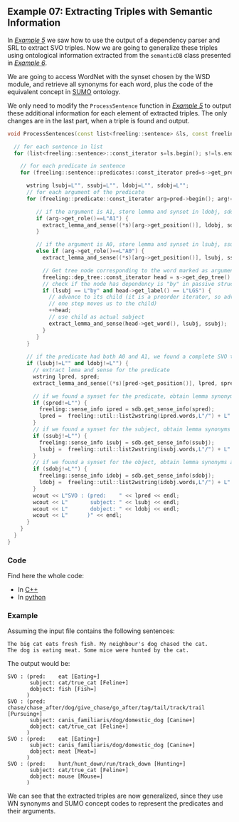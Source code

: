 
## Example 07: Extracting Triples with Semantic Information

In [*Example 5*](example05.md) we saw how to use the output of a dependency parser and SRL to extract SVO triples. 
Now we are going to generalize these triples using ontological information extracted from the `semanticDB` class presented in [*Example 6*](example06.md).

We are going to access WordNet with the synset chosen by the WSD module, and retrieve all synonyms for each word, plus the code of the equivalent concept in [SUMO](http://www.adampease.org/OP/) ontology.

We only need to modify the `ProcessSentence` function in [*Example 5*](example05.md) to output these additional information for each element of extracted triples. The only changes are in the last part, when a triple is found and output.

```C++
void ProcessSentences(const list<freeling::sentence> &ls, const freeling::semanticDB &sdb) {

  // for each sentence in list
  for (list<freeling::sentence>::const_iterator s=ls.begin(); s!=ls.end(); ++s) {

    // for each predicate in sentence
    for (freeling::sentence::predicates::const_iterator pred=s->get_predicates().begin(); pred!=s->get_predicates().end(); ++pred) { 

      wstring lsubj=L"", ssubj=L"", ldobj=L"", sdobj=L"";
      // for each argument of the predicate
      for (freeling::predicate::const_iterator arg=pred->begin(); arg!=pred->end(); ++arg) {

         // if the argument is A1, store lemma and synset in ldobj, sdobj
         if (arg->get_role()==L"A1") {
           extract_lemma_and_sense((*s)[arg->get_position()], ldobj, sdobj);
         }

         // if the argument is A0, store lemma and synset in lsubj, ssubj
         else if (arg->get_role()==L"A0") {
           extract_lemma_and_sense((*s)[arg->get_position()], lsubj, ssubj);

           // Get tree node corresponding to the word marked as argument head:
           freeling::dep_tree::const_iterator head = s->get_dep_tree().get_node_by_pos(arg->get_position());
           // check if the node has dependency is "by" in passive structure
           if (lsubj == L"by" and head->get_label() == L"LGS") {
             // advance to its child (it is a preorder iterator, so advancing 
             // one step moves us to the child)
             ++head;
             // use child as actual subject
             extract_lemma_and_sense(head->get_word(), lsubj, ssubj);
           }
         }
      }
      
      // if the predicate had both A0 and A1, we found a complete SVO triple. Let's output it.
      if (lsubj!=L"" and ldobj!=L"") {        
        // extract lema and sense for the predicate
        wstring lpred, spred;
        extract_lemma_and_sense((*s)[pred->get_position()], lpred, spred);

        // if we found a synset for the predicate, obtain lemma synonyms and SUMO link
        if (spred!=L"") {
          freeling::sense_info ipred = sdb.get_sense_info(spred);
          lpred =  freeling::util::list2wstring(ipred.words,L"/") + L" [" + ipred.sumo + L"]";
        }
        // if we found a synset for the subject, obtain lemma synonyms and SUMO link
        if (ssubj!=L"") {
          freeling::sense_info isubj = sdb.get_sense_info(ssubj);
          lsubj =  freeling::util::list2wstring(isubj.words,L"/") + L" [" + isubj.sumo + L"]";
        } 
        // if we found a synset for the object, obtain lemma synonyms and SUMO link
        if (sdobj!=L"") {
          freeling::sense_info idobj = sdb.get_sense_info(sdobj);
          ldobj =  freeling::util::list2wstring(idobj.words,L"/") + L" [" + idobj.sumo + L"]";
        }
        wcout << L"SVO : (pred:    " << lpred << endl;
        wcout << L"       subject: " << lsubj << endl; 
        wcout << L"       dobject: " << ldobj << endl;
        wcout << L"      )" << endl;
      }      
    }
  }
}
```


### Code

Find here the whole code:
 - In [C++](code/example07.cc.md)
 - In [python](code/example07.py.md)


### Example

Assuming the input file contains the following sentences:

    The big cat eats fresh fish. My neighbour's dog chased the cat.
    The dog is eating meat. Some mice were hunted by the cat.

The output would be:

```
SVO : (pred:    eat [Eating+]
       subject: cat/true_cat [Feline+]
       dobject: fish [Fish=]
      )
SVO : (pred:    chase/chase_after/dog/give_chase/go_after/tag/tail/track/trail [Pursuing+]
       subject: canis_familiaris/dog/domestic_dog [Canine+]
       dobject: cat/true_cat [Feline+]
      )
SVO : (pred:    eat [Eating+]
       subject: canis_familiaris/dog/domestic_dog [Canine+]
       dobject: meat [Meat=]
      )
SVO : (pred:    hunt/hunt_down/run/track_down [Hunting+]
       subject: cat/true_cat [Feline+]
       dobject: mouse [Mouse=]
      )
```

We can see that the extracted triples are now generalized, since they use WN synonyms and SUMO concept codes to represent the predicates and their arguments.

